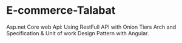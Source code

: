# E-commerce-Talabat
Asp.net Core web Api: Using RestFull API with Onion Tiers Arch and Specification &amp; Unit of  work Design Pattern with Angular.
